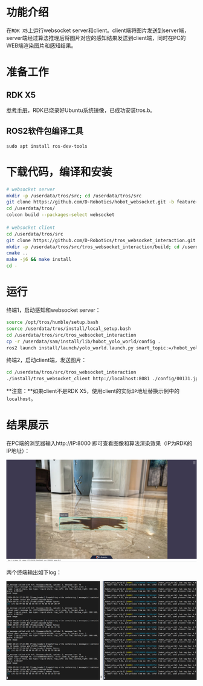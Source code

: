 
# 功能介绍

在`RDK X5`上运行websocket server和client。client端将图片发送到server端，server端经过算法推理后将图片对应的感知结果发送到client端，同时在PC的WEB端渲染图片和感知结果。

# 准备工作

## RDK X5

[参考手册](https://developer.d-robotics.cc/rdk_doc/Robot_development/quick_start/preparation)，RDK已烧录好Ubuntu系统镜像，已成功安装tros.b。

## ROS2软件包编译工具

```shell
sudo apt install ros-dev-tools
```

# 下载代码，编译和安装
```bash
# websocket server
mkdir -p /userdata/tros/src; cd /userdata/tros/src
git clone https://github.com/D-Robotics/hobot_websocket.git -b feature-interaction
cd /userdata/tros/
colcon build --packages-select websocket

# websocket client
cd /userdata/tros/src
git clone https://github.com/D-Robotics/tros_websocket_interaction.git
mkdir -p /userdata/tros/src/tros_websocket_interaction/build; cd /userdata/tros/src/tros_websocket_interaction/build
cmake ..
make -j6 && make install
cd -
```

# 运行

终端1，启动感知和websocket server：
```bash
source /opt/tros/humble/setup.bash
source /userdata/tros/install/local_setup.bash
cd /userdata/tros/src/tros_websocket_interaction
cp -r /userdata/sam/install/lib/hobot_yolo_world/config .
ros2 launch install/launch/yolo_world.launch.py smart_topic:=/hobot_yolo_world ws_port_interaction:=8081
```

终端2，启动client端，发送图片：
```bash
cd /userdata/tros/src/tros_websocket_interaction
./install/tros_websocket_client http://localhost:8081 ./config/00131.jpg
```

**注意：**如果client不是RDK X5，使用client的实际`IP`地址替换示例中的`localhost`。

# 结果展示

在PC端的浏览器输入http://IP:8000 即可查看图像和算法渲染效果（IP为RDK的IP地址）：

![](imgs/web.jpg)

两个终端输出如下log：

![](imgs/terminal.jpg)